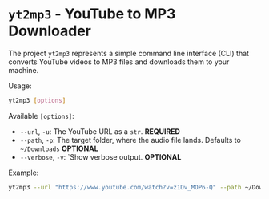 # `yt2mp3` - YouTube to MP3 Downloader

The project `yt2mp3` represents a simple command line interface (CLI)
that converts YouTube videos to MP3 files and downloads them to your
machine.

Usage: 
```bash
yt2mp3 [options]
```

Available `[options]`:
- `--url`, `-u`: The YouTube URL as a `str`. **REQUIRED**
- `--path`, `-p`: The target folder, where the audio file lands. Defaults to `~/Downloads` **OPTIONAL**
- `--verbose`, `-v`: `Show verbose output. **OPTIONAL**

Example:

```bash
yt2mp3 --url "https://www.youtube.com/watch?v=z1Dv_MOP6-Q" --path ~/Downloads/test -v
```